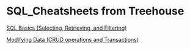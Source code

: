 # SQL_Cheatsheets from Treehouse

[SQL Basics (Selecting, Retrieving, and Filtering)](https://github.com/treehouse/cheatsheets/blob/master/sql_basics/cheatsheet.md)

[Modifying Data (CRUD operations and Transactions)](https://github.com/treehouse/cheatsheets/blob/master/modifying_data_with_sql/cheatsheet.md)